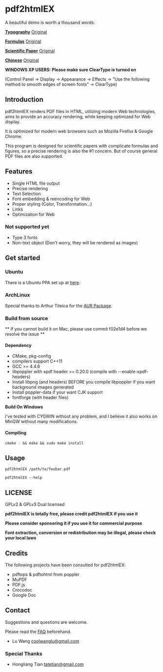 # pdf2html**EX**

A beautiful demo is worth a thousand words:

[**Typography**](http://coolwanglu.github.com/pdf2htmlEX/demo/geneve.html) [Original](https://github.com/raphink/geneve_1564/raw/master/geneve_1564.pdf)

[**Formulas**](http://coolwanglu.github.com/pdf2htmlEX/demo/cheat.html) [Original](http://www.tug.org/texshowcase/cheat.pdf)

[**Scientific Paper**](http://coolwanglu.github.com/pdf2htmlEX/demo/demo.html) [Original](http://citeseerx.ist.psu.edu/viewdoc/download?doi=10.1.1.148.349&rep=rep1&type=pdf)

[**Chinese**](http://coolwanglu.github.com/pdf2htmlEX/demo/chn.html) [Original](http://files.cnblogs.com/phphuaibei/git%E6%90%AD%E5%BB%BA.pdf)


**WINDOWS XP USERS: Please make sure ClearType is turned on** 

(Control Panel -> Display -> Appearance -> Effects -> "Use the following method to smooth edges of screen fonts" -> ClearType)

## Introduction

pdf2htmlEX renders PDF files in HTML, utilizing modern Web technologies, aims to provide an accuracy rendering, while keeping optimized for Web display.

It is optimized for modern web browsers such as Mozilla Firefox & Google Chrome.

This program is designed for scientific papers with complicate formulas and figures, so a precise rendering is also the #1 concern. But of course general PDF files are also supported.

## Features

* Single HTML file output 
* Precise rendering 
* Text Selection
* Font embedding & reencoding for Web
* Proper styling (Color, Transformation...)
* Links
* Optimization for Web 

### Not supported yet

* Type 3 fonts
* Non-text object (Don't worry, they will be rendered as images)

## Get started

### Ubuntu 

There is a Ubuntu PPA set up at [here](https://launchpad.net/~coolwanglu/+archive/pdf2htmlex).

### ArchLinux

Special thanks to Arthur Titeica for the [AUR Package](https://aur.archlinux.org/packages.php?ID=62426).

### Build from source

** If you cannot build it on Mac, please use commit f02e1d4 before we resolve the issue **

#### Dependency

* CMake, pkg-config
* compilers support C++11
 * GCC >= 4.4.6
* libpoppler with xpdf header >= 0.20.0 (compile with --enable-xpdf-headers)
 * Install libpng (and headers) BEFORE you compile libpoppler if you want background images generated
 * Install poppler-data if your want CJK support
* fontforge (with header files)

**Build On Windows**

I've tested with CYGWIN without any problem, and I believe it also works on MinGW without many modifications.

#### Compiling

    cmake . && make && sudo make install

## Usage

    pdf2htmlEX /path/to/foobar.pdf

    pdf2htmlEX --help

## LICENSE

GPLv2 & GPLv3 Dual licensed

**pdf2htmlEX is totally free, please credit pdf2htmlEX if you use it**

**Please consider sponsoring it if you use it for commercial purpose**

**Font extraction, conversion or redistribution may be illegal, please check your local laws**

## Credits

The following projects have been consulted for pdf2htmlEX:

* pdftops & pdftohtml from poppler 
* MuPDF
* PDF.js
* Crocodoc
* Google Doc

## Contact

Suggestions and questions are welcome.

Please read the [FAQ](https://github.com/coolwanglu/pdf2htmlEX/wiki/FAQ) beforehand.

* Lu Wang <coolwanglu@gmail.com>

### Special Thanks

* Hongliang Tian <tatetian@gmail.com>

